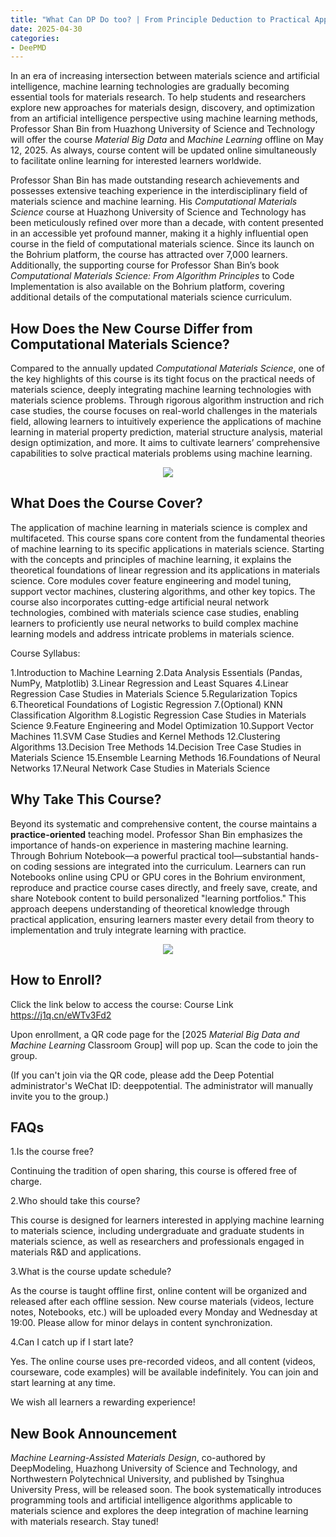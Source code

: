 ```yaml
---
title: "What Can DP Do too? | From Principle Deduction to Practical Application: Professor Shan Bin's 2025 New Course Material Big Data and Machine Learning Now Available!" 
date: 2025-04-30
categories:
- DeePMD
---
```


In an era of increasing intersection between materials science and artificial intelligence, machine learning technologies are gradually becoming essential tools for materials research. To help students and researchers explore new approaches for materials design, discovery, and optimization from an artificial intelligence perspective using machine learning methods, Professor Shan Bin from Huazhong University of Science and Technology will offer the course *Material Big Data* and *Machine Learning* offline on May 12, 2025. As always, course content will be updated online simultaneously to facilitate online learning for interested learners worldwide.

Professor Shan Bin has made outstanding research achievements and possesses extensive teaching experience in the interdisciplinary field of materials science and machine learning. His *Computational Materials Science* course at Huazhong University of Science and Technology has been meticulously refined over more than a decade, with content presented in an accessible yet profound manner, making it a highly influential open course in the field of computational materials science. Since its launch on the Bohrium platform, the course has attracted over 7,000 learners. Additionally, the supporting course for Professor Shan Bin’s book *Computational Materials Science: From Algorithm Principles* to Code Implementation is also available on the Bohrium platform, covering additional details of the computational materials science curriculum.

<!-- more -->

## How Does the New Course Differ from Computational Materials Science?

Compared to the annually updated *Computational Materials Science*, one of the key highlights of this course is its tight focus on the practical needs of materials science, deeply integrating machine learning technologies with materials science problems. Through rigorous algorithm instruction and rich case studies, the course focuses on real-world challenges in the materials field, allowing learners to intuitively experience the applications of machine learning in material property prediction, material structure analysis, material design optimization, and more. It aims to cultivate learners’ comprehensive capabilities to solve practical materials problems using machine learning.

<center>
<img src="https://dp-public.oss-cn-beijing.aliyuncs.com/community/DeePMD_30_04_2025/p1.png">
</center>

## What Does the Course Cover?

The application of machine learning in materials science is complex and multifaceted. This course spans core content from the fundamental theories of machine learning to its specific applications in materials science. Starting with the concepts and principles of machine learning, it explains the theoretical foundations of linear regression and its applications in materials science. Core modules cover feature engineering and model tuning, support vector machines, clustering algorithms, and other key topics. The course also incorporates cutting-edge artificial neural network technologies, combined with materials science case studies, enabling learners to proficiently use neural networks to build complex machine learning models and address intricate problems in materials science.

Course Syllabus:

1.Introduction to Machine Learning
2.Data Analysis Essentials (Pandas, NumPy, Matplotlib)
3.Linear Regression and Least Squares
4.Linear Regression Case Studies in Materials Science
5.Regularization Topics
6.Theoretical Foundations of Logistic Regression
7.(Optional) KNN Classification Algorithm
8.Logistic Regression Case Studies in Materials Science
9.Feature Engineering and Model Optimization
10.Support Vector Machines
11.SVM Case Studies and Kernel Methods
12.Clustering Algorithms
13.Decision Tree Methods
14.Decision Tree Case Studies in Materials Science
15.Ensemble Learning Methods
16.Foundations of Neural Networks
17.Neural Network Case Studies in Materials Science

## Why Take This Course?

Beyond its systematic and comprehensive content, the course maintains a **practice-oriented** teaching model. Professor Shan Bin emphasizes the importance of hands-on experience in mastering machine learning. Through Bohrium Notebook—a powerful practical tool—substantial hands-on coding sessions are integrated into the curriculum. Learners can run Notebooks online using CPU or GPU cores in the Bohrium environment, reproduce and practice course cases directly, and freely save, create, and share Notebook content to build personalized "learning portfolios." This approach deepens understanding of theoretical knowledge through practical application, ensuring learners master every detail from theory to implementation and truly integrate learning with practice.

<center>
<img src="https://dp-public.oss-cn-beijing.aliyuncs.com/community/DeePMD_30_04_2025/p2.png">
</center>

## How to Enroll?

Click the link below to access the course:
Course Link
https://j1q.cn/eWTv3Fd2

Upon enrollment, a QR code page for the [2025 *Material Big Data and Machine Learning* Classroom Group] will pop up. Scan the code to join the group.

(If you can't join via the QR code, please add the Deep Potential administrator's WeChat ID: deeppotential. The administrator will manually invite you to the group.)

## FAQs

1.Is the course free?

Continuing the tradition of open sharing, this course is offered free of charge.

2.Who should take this course?

This course is designed for learners interested in applying machine learning to materials science, including undergraduate and graduate students in materials science, as well as researchers and professionals engaged in materials R&D and applications.

3.What is the course update schedule?

As the course is taught offline first, online content will be organized and released after each offline session. New course materials (videos, lecture notes, Notebooks, etc.) will be uploaded every Monday and Wednesday at 19:00. Please allow for minor delays in content synchronization.

4.Can I catch up if I start late?

Yes. The online course uses pre-recorded videos, and all content (videos, courseware, code examples) will be available indefinitely. You can join and start learning at any time.

We wish all learners a rewarding experience!

## New Book Announcement

*Machine Learning-Assisted Materials Design*, co-authored by DeepModeling, Huazhong University of Science and Technology, and Northwestern Polytechnical University, and published by Tsinghua University Press, will be released soon. The book systematically introduces programming tools and artificial intelligence algorithms applicable to materials science and explores the deep integration of machine learning with materials research. Stay tuned!

